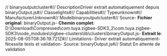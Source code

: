 // binaryoutputcluster#// DescriptionDriver extrait automatiquement depuis binaryOutput.js#// Classelights#// Capabilities#// Typeunknown#// ManufacturerUnknown#// Modelbinaryoutputcluster#// Source- **Fichier original**: binaryOutput.js- **Chemin complet**: D:\Download\Compressed\com.tuya.zigbee-SDK3_2\com.tuya.zigbee-SDK3\node_modules\zigbee-clusters\lib\clusters\binaryOutput.js- **Extrait le**: 2025-08-05T08:36:19.721Z#// Limitations- Driver extrait automatiquement- Ncessite tests et validation- Source: binaryOutput.js#// Statut En attente de validation